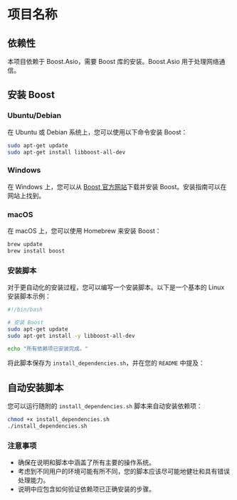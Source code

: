 
[//]: # (# 用户指南)

[//]: # ()
[//]: # (## 简介)

[//]: # (...)

[//]: # ()
[//]: # (## 系统要求)

[//]: # (...)

[//]: # ()
[//]: # (## 安装指南)

[//]: # (### 安装前的准备)

[//]: # (...)

[//]: # ()
[//]: # (### 安装步骤)

[//]: # (...)

[//]: # ()
[//]: # (## 配置指南)

[//]: # (...)

[//]: # ()
[//]: # (## 运行系统)

[//]: # (### 启动管理节点)

[//]: # (...)

[//]: # ()
[//]: # (### 启动工作节点)

[//]: # (...)

[//]: # ()
[//]: # (### 检查系统状态)

[//]: # (...)

[//]: # ()
[//]: # (## 使用示例)

[//]: # (...)

[//]: # ()
[//]: # (## 故障排除)

[//]: # (...)

[//]: # ()
[//]: # (## 常见问题解答（FAQ）)

[//]: # (...)

[//]: # ()
[//]: # (## 联系方式和支持)

[//]: # (...)

[//]: # ()
[//]: # (## 版权和许可)

[//]: # (...)


# 项目名称

## 依赖性

本项目依赖于 Boost.Asio，需要 Boost 库的安装。Boost.Asio 用于处理网络通信。

## 安装 Boost

### Ubuntu/Debian

在 Ubuntu 或 Debian 系统上，您可以使用以下命令安装 Boost：

```bash
sudo apt-get update
sudo apt-get install libboost-all-dev
```

### Windows

在 Windows 上，您可以从 [Boost 官方网站](https://www.boost.org/users/download/)下载并安装 Boost。安装指南可以在网站上找到。

### macOS

在 macOS 上，您可以使用 Homebrew 来安装 Boost：

```bash
brew update
brew install boost
```

### 安装脚本

对于更自动化的安装过程，您可以编写一个安装脚本。以下是一个基本的 Linux 安装脚本示例：

```bash
#!/bin/bash

# 安装 Boost
sudo apt-get update
sudo apt-get install -y libboost-all-dev

echo "所有依赖项已安装完成。"
```

将此脚本保存为 `install_dependencies.sh`，并在您的 `README` 中提及：


## 自动安装脚本

您可以运行随附的 `install_dependencies.sh` 脚本来自动安装依赖项：

```bash
chmod +x install_dependencies.sh
./install_dependencies.sh
```


### 注意事项

- 确保在说明和脚本中涵盖了所有主要的操作系统。
- 考虑到不同用户的环境可能有所不同，您的脚本应该尽可能地健壮和具有错误处理能力。
- 说明中应包含如何验证依赖项已正确安装的步骤。

